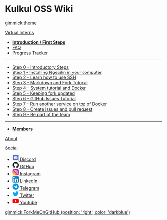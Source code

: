 <!--
  -- Name of your wiki
  -- Do NOT remove the leading `#` character.
  -->

# Kulkul OSS Wiki


<!--
  -- Default theme
  -- (Read: http://dynalon.github.io/mdwiki/#!customizing.md#Theme_chooser)
  -->

[gimmick:theme](spacelab)


<!--
  -- Navigation
  -- (Read: http://dynalon.github.io/mdwiki/#!quickstart.md#Adding_a_navigation)
  -->

[Virtual Interns]()

  * [**Introduction / First Steps**](pages/internship.md#First_Step)
  * [FAQ](pages/faq.md)
  * [Progress Tracker](pages/progress.md)
  - - - -
  * [Step 0 - Introductory Steps](pages/internship.md#Step_0_-_Introductory_steps)
  * [Step 1 - Installing Ngecilin in your computer](pages/internship.md#Step_0_-_Introductory_steps)
  * [Step 2 - Learn how to use SSH](pages/internship.md#Step_2_-_Learn_how_to_use_SSH)
  * [Step 3 - Markdown and Fork Tutorial](pages/internship.md#Step_3_-_Markdown_and_Fork_Tutorial)
  * [Step 4 - System tutorial and Docker](pages/internship.md#Step_4_-_System_tutorial_and_Docker)
  * [Step 5 - Keeping fork updated](pages/internship.md#Step_5_-_Keeping_fork_updated)
  * [Step 6 - GitHub Issues Tutorial](pages/internship.md#Step_6_-_GitHub_Issues_Tutorial)
  * [Step 7 - Run another service on top of Docker](pages/internship.md#Step_7_-_Run_another_service_on_top_of_Docker)
  * [Step 8 - Create issues and pull request](pages/internship.md#Step_8_-_Create_issues_and_pull_request)
  * [Step 9 - Be part of the team](pages/internship.md#Step_9_-_Be_part_of_the_team)
  - - - -
  * [**Members**](pages/interns.md)

[About](https://kulkul.tech/about/)

[Social]()

  * [<img src="pages/images/discord.png" alt="alt text" width="20px"/> Discord](https://discord.com/invite/AYvyGpb7aP)
  * [<img src="pages/images/github.png" alt="alt text" width="20px"/> GitHub](https://github.com/kulkultech)
  * [<img src="pages/images/instagram.png" alt="alt text" width="20px"/> Instagram](https://www.instagram.com/kulkul.tech)
  * [<img src="pages/images/linkedin.png" alt="alt text" width="20px"/> LinkedIn](https://linkedin.com/company/kulkul-technology)
  * [<img src="pages/images/telegram.png" alt="alt text" width="20px"/> Telegram](https://t.me/kulkultech)
  * [<img src="pages/images/twitter.png" alt="alt text" width="20px"/> Twitter](https://twitter.com/kulkultech)
  * [<img src="pages/images/youtube.png" alt="alt text" width="20px"/> Youtube](https://www.youtube.com/channel/UCkafa38JOKqTfZmBaMYoywQ)

[gimmick:ForkMeOnGitHub (position: 'right', color: 'darkblue') ](https://github.com/kulkultech/open-source)

<!-- A more complex navigation example: ----------------------------------------

[Menu Item 1]()

  * # SubMenu Heading 1
  * [SubMenu Item 1](pages/subitem1.md)
  * [SubMenu Item 2](pages/subitem2.md)
  - - - -
  * # SubMenu Heading 2
  * [SubMenu Item 3](pages/subitem3.md)
  - - - -
  * # SubMenu Heading 3
  * [SubMenu Item 3](pages/subitem3.md)

[Menu Item 2](pages/item2.md)

[Menu Item 3](pages/item3.md)

---------------------------------------------------------------------------- -->

<!--
  -- Change the Language
  -- Could be useful when there's more than one language wiki.
  -->

<!--
[Change the Language]()

  * [English (United States)](/en_US/)
  * [English (United Kingdom)](/en_GB/)
  * [Italian](/it/)
-->

<!--
  -- Let the user choose a theme
  -- (Read: http://dynalon.github.io/mdwiki/#!quickstart.md#Adding_a_navigation)
  -->

<!--
[gimmick:themechooser](Choose theme)
-->
